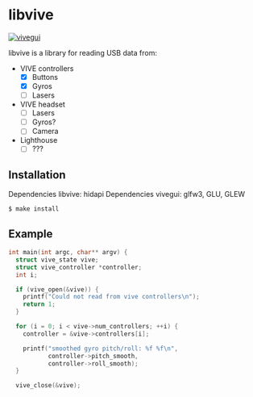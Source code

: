 
# libvive

[![vivegui](https://jb55.com/s/9f77565aabe6ef04.gif "ViveGUI")](https://jb55.com/s/vivegui_smoothing.mp4)

  libvive is a library for reading USB data from:

  * VIVE controllers
    - [x] Buttons
    - [x] Gyros
    - [ ] Lasers

  * VIVE headset
    - [ ] Lasers
    - [ ] Gyros?
    - [ ] Camera

  * Lighthouse
    - [ ] ???

## Installation

  Dependencies libvive: hidapi
  Dependencies vivegui: glfw3, GLU, GLEW

    $ make install

## Example

```c
int main(int argc, char** argv) {
  struct vive_state vive;
  struct vive_controller *controller;
  int i;

  if (vive_open(&vive)) {
    printf("Could not read from vive controllers\n");
    return 1;
  }

  for (i = 0; i < vive->num_controllers; ++i) {
    controller = &vive->controllers[i];

    printf("smoothed gyro pitch/roll: %f %f\n", 
           controller->pitch_smooth,
           controller->roll_smooth);
  }

  vive_close(&vive);
```
